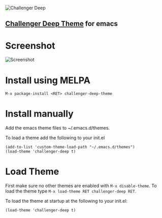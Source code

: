![Challenger Deep](https://challenger-deep-theme.github.io/images/logo.png)
## [Challenger Deep Theme](https://challenger-deep-theme.github.io/) for emacs #

# Screenshot #

![Screenshot](https://challenger-deep-theme.github.io/images/screenshots/emacs.png)

# Install using MELPA #
```
M-x package-install <RET> challenger-deep-theme
```

# Install manually #
Add the emacs theme files to ~/.emacs.d/themes.

To load a theme add the following to your init.el

```
(add-to-list 'custom-theme-load-path "~/.emacs.d/themes")
(load-theme 'challenger-deep t)
```

# Load Theme #
First make sure no other themes are enabled with `M-x disable-theme`.
To load the theme type `M-x load-theme RET challenger-deep RET`.

To load the theme at startup at the following to your init.el:
```
(load-theme 'challenger-deep t)
```
